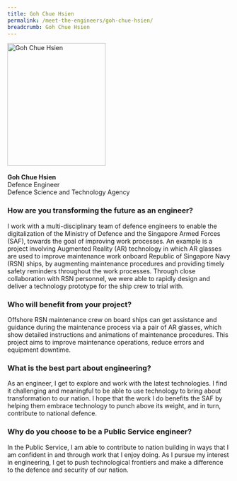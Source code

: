 ```yaml
---
title: Goh Chue Hsien
permalink: /meet-the-engineers/goh-chue-hsien/
breadcrumb: Goh Chue Hsien
---
```





<img src="/images/Goh Chue Hsien.jpg" alt="Goh Chue Hsien" style="width:222px;height:278px;" align="left">
<br clear="left">
<br>
<strong>Goh Chue Hsien</strong>
<br> Defence Engineer
<br> Defence Science and Technology Agency

### How are you transforming the future as an engineer?
I work with a multi-disciplinary team of defence engineers to enable the digitalization of the Ministry of Defence and the Singapore Armed Forces (SAF), towards the goal of improving work processes. An example is a project involving Augmented Reality (AR) technology in which AR glasses are used to improve maintenance work onboard Republic of Singapore Navy (RSN) ships, by augmenting maintenance procedures and providing timely safety reminders throughout the work processes. Through close collaboration with RSN personnel, we were able to rapidly design and deliver a technology prototype for the ship crew to trial with.

### Who will benefit from your project?
Offshore RSN maintenance crew on board ships can get assistance and guidance during the maintenance process via a pair of AR glasses, which show detailed instructions and animations of maintenance procedures. This project aims to improve maintenance operations, reduce errors and equipment downtime.

### What is the best part about engineering?
As an engineer, I get to explore and work with the latest technologies. I find it challenging and meaningful to be able to use technology to bring about transformation to our nation. I hope that the work I do benefits the SAF by helping them embrace technology to punch above its weight, and in turn, contribute to national defence.

### Why do you choose to be a Public Service engineer?
In the Public Service, I am able to contribute to nation building in ways that I am confident in and through work that I enjoy doing. As I pursue my interest in engineering, I get to push technological frontiers and make a difference to the defence and security of our nation.
